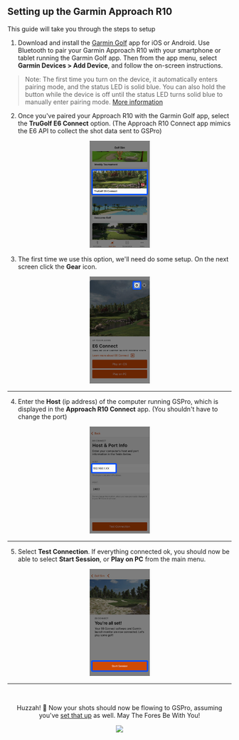 ## Setting up the Garmin Approach R10

This guide will take you through the steps to setup

1. Download and install the [Garmin Golf](https://www.garmin.com/en-US/p/590068) app for iOS or Android. Use Bluetooth to pair your Garmin Approach R10 with your smartphone or tablet running the Garmin Golf app. Then from the app menu, select **Garmin Devices > Add Device**, and follow the on-screen instructions.

> Note: The first time you turn on the device, it automatically enters pairing mode, and the status LED is solid blue. You can also hold the button while the device is off until the status LED turns solid blue to manually enter pairing mode. [More information](https://tinyurl.com/yzwh468u)

2. Once you've paired your Approach R10 with the Garmin Golf app, select the **TruGolf E6 Connect** option. (The Approach R10 Connect app mimics the E6 API to collect the shot data sent to GSPro)

<div style="text-align: center;">
  <a href="./images/garmin-golf/1-e6-option.jpg" target="_blank">
    <img src="./images/garmin-golf/1-e6-option.jpg" height="240" />
  </a>
</div>

3. The first time we use this option, we'll need do some setup. On the next screen click the **Gear** icon.
<div style="text-align: center;">
  <img src="./images/garmin-golf/2-e6-settings.jpg" height="240" />
</div>

---

4. Enter the **Host** (ip address) of the computer running GSPro, which is displayed in the **Approach R10 Connect** app. (You shouldn't have to change the port)
<div style="text-align: center;">
  <img src="./images/garmin-golf/3-e6-ip.jpg" height="240" />
</div>

---

5. Select **Test Connection**. If everything connected ok, you should now be able to select **Start Session**, or **Play on PC** from the main menu.
<div style="text-align: center;">
  <img src="./images/garmin-golf/4-e6-start.jpg" height="240" />
</div>

---

<br />

<div style="text-align: center;">
  <p>Huzzah! 🎉 Now your shots should now be flowing to GSPro, assuming you've <a href="connect-gspro">set that up</a> as well. May The Fores Be With You!</p>
  <img src="https://media.giphy.com/media/l23bRTPezLRZz0ks58/giphy.gif" width="300" />
</div>
